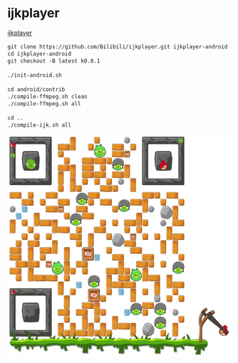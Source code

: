 # ijkplayer

[ijkplayer](http://blog.csdn.net/huaxun66/article/details/53401231)

```
git clone https://github.com/Bilibili/ijkplayer.git ijkplayer-android
cd ijkplayer-android
git checkout -B latest k0.8.1

./init-android.sh

cd android/contrib
./compile-ffmpeg.sh clean
./compile-ffmpeg.sh all

cd ..
./compile-ijk.sh all
```

<img src="./image/qrcode.gif" width="600" height="500">
